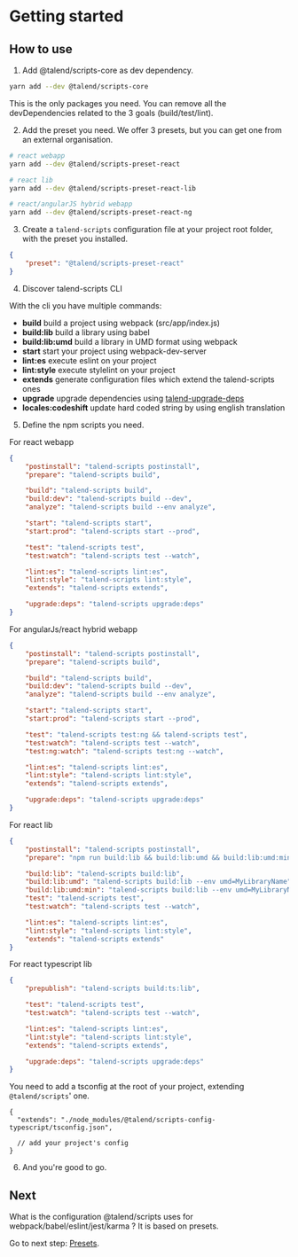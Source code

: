 # Getting started

## How to use

1. Add @talend/scripts-core as dev dependency.

```bash
yarn add --dev @talend/scripts-core
```

This is the only packages you need. You can remove all the devDependencies related to the 3 goals (build/test/lint).

2. Add the preset you need. We offer 3 presets, but you can get one from an external organisation.

```bash
# react webapp
yarn add --dev @talend/scripts-preset-react

# react lib
yarn add --dev @talend/scripts-preset-react-lib

# react/angularJS hybrid webapp
yarn add --dev @talend/scripts-preset-react-ng
```

3. Create a `talend-scripts` configuration file at your project root folder, with the preset you installed.

```json
{
	"preset": "@talend/scripts-preset-react"
}
```

4. Discover talend-scripts CLI

With the cli you have multiple commands:

- **build** build a project using webpack (src/app/index.js)
- **build:lib** build a library using babel
- **build:lib:umd** build a library in UMD format using webpack
- **start** start your project using webpack-dev-server
- **lint:es** execute eslint on your project
- **lint:style** execute stylelint on your project
- **extends** generate configuration files which extend the talend-scripts ones
- **upgrade** upgrade dependencies using [talend-upgrade-deps](https://www.npmjs.com/package/@talend/upgrade-deps)
- **locales:codeshift** update hard coded string by using english translation

5. Define the npm scripts you need.

For react webapp

```json
{
	"postinstall": "talend-scripts postinstall",
	"prepare": "talend-scripts build",

	"build": "talend-scripts build",
	"build:dev": "talend-scripts build --dev",
	"analyze": "talend-scripts build --env analyze",

	"start": "talend-scripts start",
	"start:prod": "talend-scripts start --prod",

	"test": "talend-scripts test",
	"test:watch": "talend-scripts test --watch",

	"lint:es": "talend-scripts lint:es",
	"lint:style": "talend-scripts lint:style",
	"extends": "talend-scripts extends",

	"upgrade:deps": "talend-scripts upgrade:deps"
}
```

For angularJs/react hybrid webapp

```json
{
	"postinstall": "talend-scripts postinstall",
	"prepare": "talend-scripts build",

	"build": "talend-scripts build",
	"build:dev": "talend-scripts build --dev",
	"analyze": "talend-scripts build --env analyze",

	"start": "talend-scripts start",
	"start:prod": "talend-scripts start --prod",

	"test": "talend-scripts test:ng && talend-scripts test",
	"test:watch": "talend-scripts test --watch",
	"test:ng:watch": "talend-scripts test:ng --watch",

	"lint:es": "talend-scripts lint:es",
	"lint:style": "talend-scripts lint:style",
	"extends": "talend-scripts extends",

	"upgrade:deps": "talend-scripts upgrade:deps"
}
```

For react lib

```json
{
	"postinstall": "talend-scripts postinstall",
	"prepare": "npm run build:lib && build:lib:umd && build:lib:umd:min",

	"build:lib": "talend-scripts build:lib",
	"build:lib:umd": "talend-scripts build:lib --env umd=MyLibraryName",
	"build:lib:umd:min": "talend-scripts build:lib --env umd=MyLibraryName --prod",
	"test": "talend-scripts test",
	"test:watch": "talend-scripts test --watch",

	"lint:es": "talend-scripts lint:es",
	"lint:style": "talend-scripts lint:style",
	"extends": "talend-scripts extends"
}
```

For react typescript lib

```json
{
	"prepublish": "talend-scripts build:ts:lib",

	"test": "talend-scripts test",
	"test:watch": "talend-scripts test --watch",

	"lint:es": "talend-scripts lint:es",
	"lint:style": "talend-scripts lint:style",
	"extends": "talend-scripts extends",

	"upgrade:deps": "talend-scripts upgrade:deps"
}
```

You need to add a tsconfig at the root of your project, extending `@talend/scripts`' one.

```
{
  "extends": "./node_modules/@talend/scripts-config-typescript/tsconfig.json",

  // add your project's config
}

```

6. And you're good to go.

## Next

What is the configuration @talend/scripts uses for webpack/babel/eslint/jest/karma ?
It is based on presets.

Go to next step: [Presets](./presets.md).
